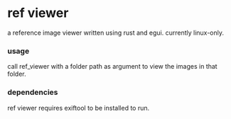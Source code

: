 # ref viewer
a reference image viewer written using rust and egui. currently linux-only.

### usage

call ref_viewer with a folder path as argument to view the images in that folder. 

### dependencies
ref viewer requires exiftool to be installed to run. 